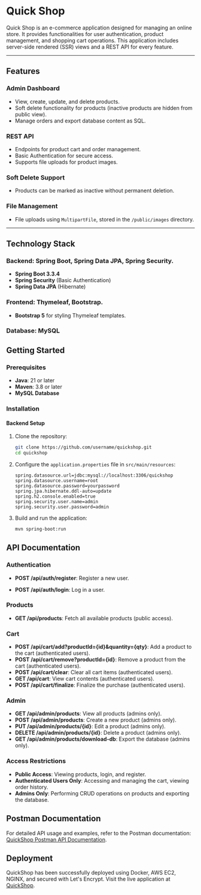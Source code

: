 # Quick Shop

Quick Shop is an e-commerce application designed for managing an online store. It provides functionalities for user authentication, product management, and shopping cart operations.
This application includes server-side rendered (SSR) views and a REST API for every feature. 

---

## Features

### Admin Dashboard
- View, create, update, and delete products.
- Soft delete functionality for products (inactive products are hidden from public view).
- Manage orders and export database content as SQL.

### REST API
- Endpoints for product cart and order management.
- Basic Authentication for secure access.
- Supports file uploads for product images.

### Soft Delete Support
- Products can be marked as inactive without permanent deletion.

### File Management
- File uploads using `MultipartFile`, stored in the `/public/images` directory.

---

## Technology Stack

### Backend: Spring Boot, Spring Data JPA, Spring Security.
- **Spring Boot 3.3.4**
- **Spring Security** (Basic Authentication)
- **Spring Data JPA** (Hibernate)
  
### Frontend: Thymeleaf, Bootstrap.
- **Bootstrap 5** for styling Thymeleaf templates.
  
### Database: MySQL

## Getting Started

### Prerequisites
- **Java**: 21 or later
- **Maven**: 3.8 or later
- **MySQL Database**

### Installation

#### Backend Setup

1. Clone the repository:
   ```bash
   git clone https://github.com/username/quickshop.git
   cd quickshop
   ```

2. Configure the `application.properties` file in `src/main/resources`:
   ```properties
   spring.datasource.url=jdbc:mysql://localhost:3306/quickshop
   spring.datasource.username=root
   spring.datasource.password=yourpassword
   spring.jpa.hibernate.ddl-auto=update
   spring.h2.console.enabled=true
   spring.security.user.name=admin
   spring.security.user.password=admin
   ```

3. Build and run the application:
   ```bash
   mvn spring-boot:run
   ```

## API Documentation

### Authentication
- **POST /api/auth/register**: Register a new user.
 
- **POST /api/auth/login**: Log in a user.

### Products
- **GET /api/products**: Fetch all available products (public access).

### Cart
- **POST /api/cart/add?productId={id}&quantity={qty}**: Add a product to the cart (authenticated users).
- **POST /api/cart/remove?productId={id}**: Remove a product from the cart (authenticated users).
- **POST /api/cart/clear**: Clear all cart items (authenticated users).
- **GET /api/cart**: View cart contents (authenticated users).
- **POST /api/cart/finalize**: Finalize the purchase (authenticated users).

### Admin
- **GET /api/admin/products**: View all products (admins only).
- **POST /api/admin/products**: Create a new product (admins only).
- **PUT /api/admin/products/{id}**: Edit a product (admins only).
- **DELETE /api/admin/products/{id}**: Delete a product (admins only).
- **GET /api/admin/products/download-db**: Export the database (admins only).

### Access Restrictions

- **Public Access**: Viewing products, login, and register.
- **Authenticated Users Only**: Accessing and managing the cart, viewing order history.
- **Admins Only**: Performing CRUD operations on products and exporting the database.

## Postman Documentation

For detailed API usage and examples, refer to the Postman documentation: [QuickShop Postman API Documentation](https://documenter.getpostman.com/view/17235107/2sAYJ3ELxC).

## Deployment

QuickShop has been successfully deployed using Docker, AWS EC2, NGINX, and secured with Let's Encrypt. Visit the live application at [QuickShop](https://www.quick-shop.tech/).


